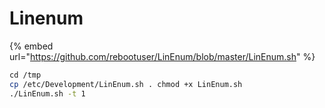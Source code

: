 # Linenum

{% embed url="https://github.com/rebootuser/LinEnum/blob/master/LinEnum.sh" %}

```bash
cd​ /tmp
cp /etc/Development/LinEnum.sh . chmod +x LinEnum.sh
./LinEnum.sh -t 1
```
